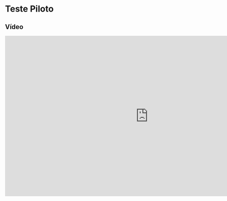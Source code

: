 # Teste Piloto

## Vídeo

<iframe width="942" height="530" src="https://youtu.be/udqiSLZEwBk" title="Teste piloto | IHC | Avaliação Protótipo de Papel" frameborder="0" allow="accelerometer; autoplay; clipboard-write; encrypted-media; gyroscope; picture-in-picture" allowfullscreen></iframe>
